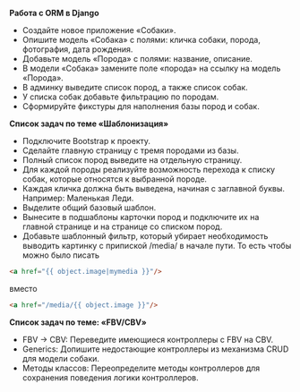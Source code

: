 **Работа с ORM в Django**

- Создайте новое приложение «Собаки».
- Опишите модель «Собака» с полями: кличка собаки, порода, фотография, дата рождения.
- Добавьте модель «Порода» с полями: название, описание.
- В модели «Собака» замените поле «порода» на ссылку на модель «Порода».
- В админку выведите список пород, а также список собак.
- У списка собак добавьте фильтрацию по породам.
- Сформируйте фикстуры для наполнения базы пород и собак.

**Список задач по теме «Шаблонизация»**
- Подключите Bootstrap к проекту.
- Сделайте главную страницу с тремя породами из базы.
- Полный список пород выведите на отдельную страницу.
- Для каждой породы реализуйте возможность перехода к списку собак, которые относятся к выбранной породе.
- Каждая кличка должна быть выведена, начиная с заглавной буквы. Например: Маленькая Леди.
- Выделите общий базовый шаблон.
- Вынесите в подшаблоны карточки пород и подключите их на главной странице и на странице со списком пород.
- Добавьте шаблонный фильтр, который убирает необходимость выводить картинку с припиской /media/ в начале пути.
То есть чтобы можно было писать
```html
<a href="{{ object.image|mymedia }}"/>
```
вместо 
```html
<a href="/media/{{ object.image }}"/>
```

**Список задач по теме: «FBV/CBV»**
- FBV -> CBV: Переведите имеющиеся контроллеры с FBV на CBV.
- Generics: Допишите недостающие контроллеры из механизма CRUD для модели собаки.
- Методы классов: Переопределите методы контроллеров для сохранения поведения логики контроллеров.
